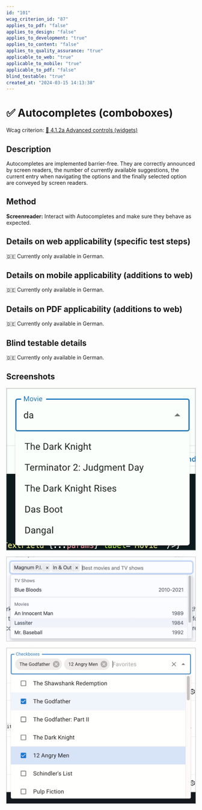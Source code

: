 ```yaml
---
id: "101"
wcag_criterion_id: "87"
applies_to_pdf: "false"
applies_to_design: "false"
applies_to_development: "true"
applies_to_content: "false"
applies_to_quality_assurance: "true"
applicable_to_web: "true"
applicable_to_mobile: "true"
applicable_to_pdf: "false"
blind_testable: "true"
created_at: "2024-03-15 14:13:38"
---
```


# ✅ Autocompletes (comboboxes)

Wcag criterion: [📜 4.1.2a Advanced controls (widgets)](..)

## Description

Autocompletes are implemented barrier-free. They are correctly announced by screen readers, the number of currently available suggestions, the current entry when navigating the options and the finally selected option are conveyed by screen readers.

## Method

**Screenreader:** Interact with Autocompletes and make sure they behave as expected.

## Details on web applicability (specific test steps)

🇩🇪 Currently only available in German.

## Details on mobile applicability (additions to web)

🇩🇪 Currently only available in German.

## Details on PDF applicability (additions to web)

🇩🇪 Currently only available in German.

## Blind testable details

🇩🇪 Currently only available in German.

## Screenshots

![Material UI Autocomplete](images/typisches-autocomplete.png)

![Autocomplete mit Pills](images/autocomplete-mit-pills.png)

![Multi-Select mit Pills](images/multi-select-mit-pills.png)